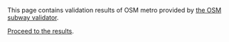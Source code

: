 This page contains validation results of OSM metro provided by
[the OSM subway validator](https://github.com/alexey-zakharenkov/subways/).

[Proceed to the results](https://alexey-zakharenkov.github.io/subways/rapid/index.html).

